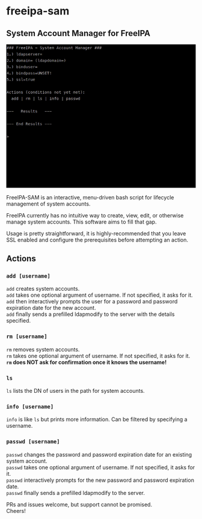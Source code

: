 # freeipa-sam
## System Account Manager for FreeIPA  
![freeipa-sam.gif](freeipa-sam.gif)


FreeIPA-SAM is an interactive, menu-driven bash script for lifecycle management of system accounts.  

FreeIPA currently has no intuitive way to create, view, edit, or otherwise manage system accounts. This software aims to fill that gap.  

Usage is pretty straightforward, it is highly-recommended that you leave SSL enabled and configure the prerequisites before attempting an action.  

## Actions  
### `add [username]`  
`add` creates system accounts.  
`add` takes one optional argument of username. If not specified, it asks for it.  
`add` then interactively prompts the user for a password and password expiration date for the new account.  
`add` finally sends a prefilled ldapmodify to the server with the details specified.  

### `rm [username]`  
`rm` removes system accounts.  
`rm` takes one optional argument of username. If not specified, it asks for it.  
**`rm` does NOT ask for confirmation once it knows the username!**  

### `ls`  
`ls` lists the DN of users in the path for system accounts.  

### `info [username]`  
`info` is like `ls` but prints more information. Can be filtered by specifying a username.  

### `passwd [username]`  
`passwd` changes the password and password expiration date for an existing system account.  
`passwd` takes one optional argument of username. If not specified, it asks for it.  
`passwd` interactively prompts for the new password and password expiration date.  
`passwd` finally sends a prefilled ldapmodify to the server.  

PRs and issues welcome, but support cannot be promised.  
Cheers!  
